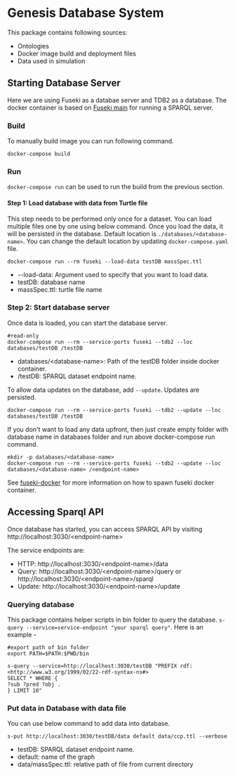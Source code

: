 # Genesis Database System

This package contains following sources:

- Ontologies
- Docker image build and deployment files
- Data used in simulation

## Starting Database Server

Here we are using Fuseki as a databae server and TDB2 as a database. The docker container is based on
[Fuseki main](https://jena.apache.org/documentation/fuseki2/fuseki-main)
for running a SPARQL server.

### Build

To manually build image you can run following command.

    docker-compose build

### Run

`docker-compose run` can be used to run the build from the previous section.

#### Step 1: Load database with data from Turtle file

This step needs to be performed only once for a dataset. You can load multiple files one by one using below command. Once you load the data, it will be persisted in the database. Default location is `./databases/<database-name>`. You can change the default location by updating `docker-compose.yaml` file.

    docker-compose run --rm fuseki --load-data testDB massSpec.ttl

- --load-data: Argument used to specify that you want to load data.
- testDB: database name
- massSpec.ttl: turtle file name

### Step 2: Start database server

Once data is loaded, you can start the database server.

    #read-only
    docker-compose run --rm --service-ports fuseki --tdb2 --loc databases/testDB /testDB

- databases/\<database-name>: Path of the testDB folder inside docker container.
- /testDB: SPARQL dataset endpoint name.

To allow data updates on the database, add `--update`. Updates are persisted.

    docker-compose run --rm --service-ports fuseki --tdb2 --update --loc databases/testDB /testDB

If you don't want to load any data upfront, then just create empty folder with database name in databases folder and run above docker-compose run command.

    mkdir -p databases/<database-name>
    docker-compose run --rm --service-ports fuseki --tdb2 --update --loc databases/<database-name> /<endpoint-name>

See
[fuseki-docker](https://jena.apache.org/documentation/fuseki2/fuseki-docker.html)
for more information on how to spawn fuseki docker container.

## Accessing Sparql API

Once database has started, you can access SPARQL API by visiting http://localhost:3030/\<endpoint-name>

The service endpoints are:

- HTTP: http://localhost:3030/\<endpoint-name>/data
- Query: http://localhost:3030/\<endpoint-name>/query or http://localhost:3030/\<endpoint-name>/sparql
- Update: http://localhost:3030/\<endpoint-name>/update

### Querying database
This package contains helper scripts in bin folder to query the database. `s-query --service=service-endpoint "your sparql query"`. Here is an example -

    #export path of bin folder
    export PATH=$PATH:$PWD/bin

    s-query --service=http://localhost:3030/testDB "PREFIX rdf: <http://www.w3.org/1999/02/22-rdf-syntax-ns#>
    SELECT * WHERE {
    ?sub ?pred ?obj .
    } LIMIT 10"

### Put data in Database with data file
You can use below command to add data into database.

    s-put http://localhost:3030/testDB/data default data/ccp.ttl --verbose

- testDB: SPARQL dataset endpoint name.
- default: name of the graph
- data/massSpec.ttl: relative path of file from current directory